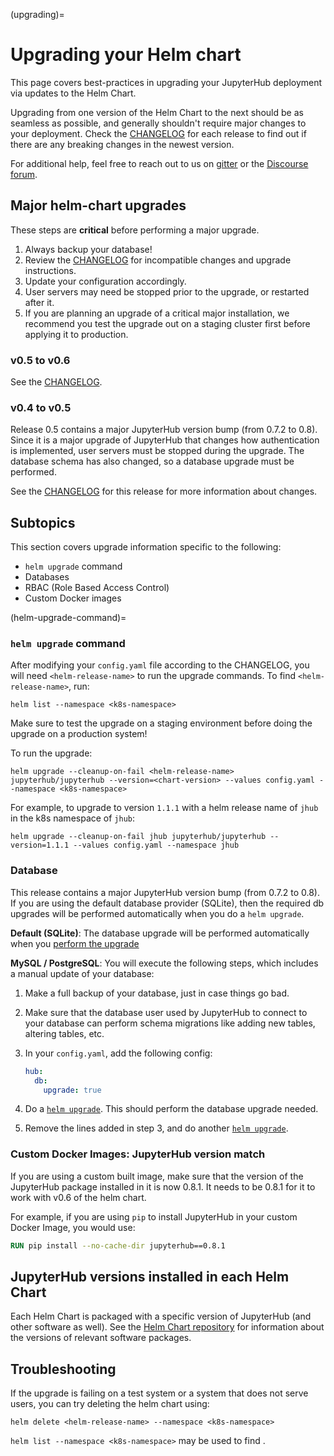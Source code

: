 (upgrading)=

# Upgrading your Helm chart

This page covers best-practices in upgrading your JupyterHub deployment via updates
to the Helm Chart.

Upgrading from one version of the Helm Chart to the
next should be as seamless as possible, and generally shouldn't require major
changes to your deployment. Check the [CHANGELOG](changelog)
for each release to find out if there are any breaking changes in the newest version.

For additional help, feel free to reach out to us on [gitter](https://gitter.im/jupyterhub/jupyterhub)
or the [Discourse forum](https://discourse.jupyter.org/).

## Major helm-chart upgrades

These steps are **critical** before performing a major upgrade.

1. Always backup your database!
2. Review the [CHANGELOG](changelog) for incompatible changes and upgrade instructions.
3. Update your configuration accordingly.
4. User servers may need be stopped prior to the upgrade,
   or restarted after it.
5. If you are planning an upgrade of a critical major installation,
   we recommend you test the upgrade out on a staging cluster first
   before applying it to production.

### v0.5 to v0.6

See the [CHANGELOG](changelog).

### v0.4 to v0.5

Release 0.5 contains a major JupyterHub version bump (from 0.7.2 to 0.8).
Since it is a major upgrade of JupyterHub that changes how authentication is
implemented, user servers must be stopped during the upgrade.
The database schema has also changed, so a database upgrade must be performed.

See the [CHANGELOG](changelog) for this release for more information about
changes.

## Subtopics

This section covers upgrade information specific to the following:

- `helm upgrade` command
- Databases
- RBAC (Role Based Access Control)
- Custom Docker images

(helm-upgrade-command)=

### `helm upgrade` command

After modifying your `config.yaml` file according to the CHANGELOG, you will need
`<helm-release-name>` to run the upgrade commands. To find `<helm-release-name>`, run:

```
helm list --namespace <k8s-namespace>
```

Make sure to test the upgrade on a staging environment before doing the upgrade on
a production system!

To run the upgrade:

```
helm upgrade --cleanup-on-fail <helm-release-name> jupyterhub/jupyterhub --version=<chart-version> --values config.yaml --namespace <k8s-namespace>
```

For example, to upgrade to version `1.1.1` with a helm release name of `jhub` in the k8s namespace of `jhub`:

```
helm upgrade --cleanup-on-fail jhub jupyterhub/jupyterhub --version=1.1.1 --values config.yaml --namespace jhub
```

### Database

This release contains a major JupyterHub version bump (from 0.7.2 to 0.8). If
you are using the default database provider (SQLite), then the required db upgrades
will be performed automatically when you do a `helm upgrade`.

**Default (SQLite)**: The database upgrade will be performed automatically when you
[perform the upgrade](helm-upgrade-command)

**MySQL / PostgreSQL**: You will execute the following steps, which includes a manual update of your database:

1. Make a full backup of your database, just in case things go bad.
2. Make sure that the database user used by JupyterHub to connect to your database
   can perform schema migrations like adding new tables, altering tables, etc.
3. In your `config.yaml`, add the following config:

   ```yaml
   hub:
     db:
       upgrade: true
   ```

4. Do a [`helm upgrade`](helm-upgrade-command). This should perform the database upgrade needed.
5. Remove the lines added in step 3, and do another [`helm upgrade`](helm-upgrade-command).

### Custom Docker Images: JupyterHub version match

If you are using a custom built image, make sure that the version of the
JupyterHub package installed in it is now 0.8.1. It needs to be 0.8.1 for it to work with
v0.6 of the helm chart.

For example, if you are using `pip` to install JupyterHub in your custom Docker Image,
you would use:

```Dockerfile
RUN pip install --no-cache-dir jupyterhub==0.8.1
```

## JupyterHub versions installed in each Helm Chart

Each Helm Chart is packaged with a specific version of JupyterHub (and
other software as well). See the [Helm Chart repository](https://jupyterhub.github.io/helm-chart/) for
information about the versions of relevant software packages.

## Troubleshooting

If the upgrade is failing on a test system or a system that does not serve users, you can try
deleting the helm chart using:

```
helm delete <helm-release-name> --namespace <k8s-namespace>
```

`helm list --namespace <k8s-namespace>` may be used to find <helm-release-name>.

